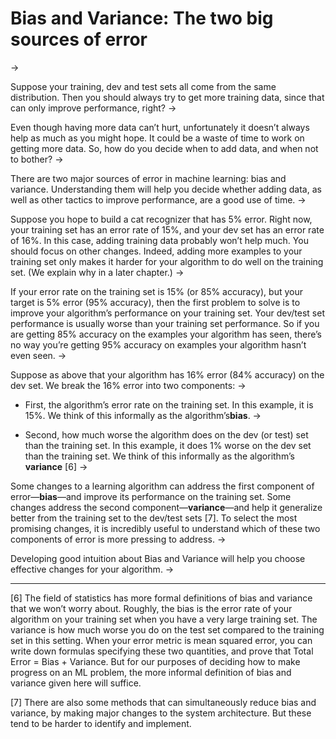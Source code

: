 # Bias and Variance: The two big sources of error
->


Suppose your training, dev and test sets all come from the same distribution. Then you should always try to get more training data, since that can only improve performance, right?
->


Even though having more data can’t hurt, unfortunately it doesn’t always help as much as you might hope. It could be a waste of time to work on getting more data. So, how do you decide when to add data, and when not to bother?
->


There are two major sources of error in machine learning: bias and variance. Understanding them will help you decide whether adding data, as well as other tactics to improve performance, are a good use of time.
->


Suppose you hope to build a cat recognizer that has 5% error. Right now, your training set has an error rate of 15%, and your dev set has an error rate of 16%. In this case, adding training data probably won’t help much. You should focus on other changes. Indeed, adding more examples to your training set only makes it harder for your algorithm to do well on the training set. (We explain why in a later chapter.)
->


If your error rate on the training set is 15% (or 85% accuracy), but your target is 5% error (95% accuracy), then the first problem to solve is to improve your algorithm​’​s performance on your training set. Your dev/test set performance is usually worse than your training set performance. So if you are getting 85% accuracy on the examples your algorithm has seen, there’s no way you’re getting 95% accuracy on examples your algorithm hasn’t even seen.
->


Suppose as above that your algorithm has 16% error (84% accuracy) on the dev set. We break the 16% error into two components:
->


* First, the algorithm’s error rate on the training set. In this example, it is 15%. We think of this informally as the algorithm’s **​bias​**.
->


* Second, how much worse the algorithm does on the dev (or test) set than the training set. In this example, it does 1% worse on the dev set than the training set. We think of this informally as the algorithm’s **​variance** [6]
->


Some changes to a learning algorithm can address the first component of error—​**bias​**—and improve its performance on the training set. Some changes address the second component—​**variance​**—and help it generalize better from the training set to the dev/test sets [7]. To select the most promising changes, it is incredibly useful to understand which of these two components of error is more pressing to address.
->


Developing good intuition about Bias and Variance will help you choose effective changes for your algorithm.
->


-----------------
[6] The field of statistics has more formal definitions of bias and variance that we won’t worry about. Roughly, the bias is the error rate of your algorithm on your training set when you have a very large training set. The variance is how much worse you do on the test set compared to the training set in this setting. When your error metric is mean squared error, you can write down formulas specifying these two quantities, and prove that Total Error = Bias + Variance. But for our purposes of deciding how to make progress on an ML problem, the more informal definition of bias and variance given here will suffice.  

[7] There are also some methods that can simultaneously reduce bias and variance, by making major changes to the system architecture. But these tend to be harder to identify and implement.

